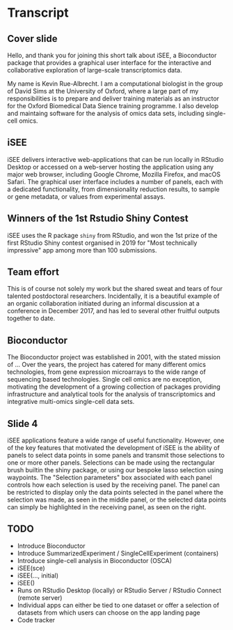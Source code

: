# Transcript

## Cover slide

Hello, and thank you for joining this short talk about iSEE, a Bioconductor package that provides a graphical user interface for the interactive and collaborative exploration of large-scale transcriptomics data.

My name is Kevin Rue-Albrecht. I am a computational biologist in the group of David Sims at the University of Oxford, where a large part of my responsibilities is to prepare and deliver training materials as an instructor for the Oxford Biomedical Data Sience training programme.
I also develop and maintaing software for the analysis of omics data sets, including single-cell omics.

## iSEE

iSEE delivers interactive web-applications that can be run locally in RStudio Desktop or accessed on a web-server hosting the application using any major web browser, including Google Chrome, Mozilla Firefox, and macOS Safari.
The graphical user interface includes a number of panels, each with a dedicated functionality, from dimensionality reduction results, to sample or gene metadata, or values from experimental assays.

## Winners of the 1st Rstudio Shiny Contest

iSEE uses the R package `shiny` from RStudio, and won the 1st prize of the first RStudio Shiny contest organised in 2019 for "Most technically impressive" app among more than 100 submissions.

## Team effort

This is of course not solely my work but the shared sweat and tears of four talented postdoctoral researchers.
Incidentally, it is a beautiful example of an organic collaboration initiated during an informal discussion at a conference in December 2017, and has led to several other fruitful outputs together to date.

## Bioconductor

The Bioconductor project was established in 2001, with the stated mission of ...
Over the years, the project has catered for many different omics technologies, from gene expression microarrays to the wide range of sequencing based technologies.
Single cell omics are no exception, motivating the development of a growing collection of packages providing infrastructure and analytical tools for the analysis of transcriptomics and integrative multi-omics single-cell data sets.

## Slide 4

iSEE applications feature a wide range of useful functionality.
However, one of the key features that motivated the development of iSEE is the ability of panels to select data points in some panels and transmit those selections to one or more other panels.
Selections can be made using the rectangular brush builtin the shiny package, or using our bespoke lasso selection using waypoints.
The "Selection parameters" box associated with each panel controls how each selection is used by the receiving panel.
The panel can be restricted to display only the data points selected in the panel where the selection was made, as seen in the middle panel, or the selected data points can simply be highlighted in the receiving panel, as seen on the right. 

## TODO

- Introduce Bioconductor
- Introduce SummarizedExperiment / SingleCellExperiment (containers)
- Introduce single-cell analysis in Bioconductor (OSCA)
- iSEE(sce)
- iSEE(..., initial)
- iSEE()
- Runs on RStudio Desktop (locally) or RStudio Server / RStudio Connect (remote server)
- Individual apps can either be tied to one dataset or offer a selection of datasets from which users can choose on the app landing page
- Code tracker
